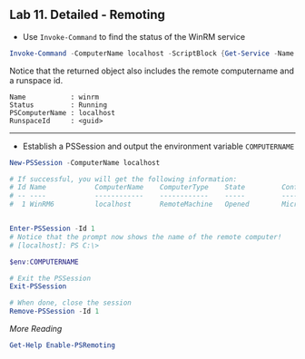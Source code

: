 ## Lab 11. Detailed - Remoting

- Use `Invoke-Command` to find the status of the WinRM service

```Powershell
Invoke-Command -ComputerName localhost -ScriptBlock {Get-Service -Name winrm | Select-Object -Property Name, Status}
```

Notice that the returned object also includes the remote computername and a runspace id.

```Text
Name           : winrm
Status         : Running
PSComputerName : localhost
RunspaceId     : <guid>
```

---

- Establish a PSSession and output the environment variable `COMPUTERNAME`

```Powershell
New-PSSession -ComputerName localhost

# If successful, you will get the following information:
# Id Name            ComputerName    ComputerType    State         ConfigurationName     Availability
# -- ----            ------------    ------------    -----         -----------------     ------------
#  1 WinRM6          localhost       RemoteMachine   Opened        Microsoft.PowerShell     Available


Enter-PSSession -Id 1
# Notice that the prompt now shows the name of the remote computer!
# [localhost]: PS C:\> 

$env:COMPUTERNAME

# Exit the PSSession
Exit-PSSession

# When done, close the session
Remove-PSSession -Id 1
```

*More Reading*

```PowerShell
Get-Help Enable-PSRemoting
```
